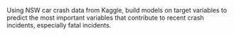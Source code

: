 Using NSW car crash data from Kaggle, build models on target variables to predict the most important variables that contribute to recent crash incidents, especially fatal incidents.
